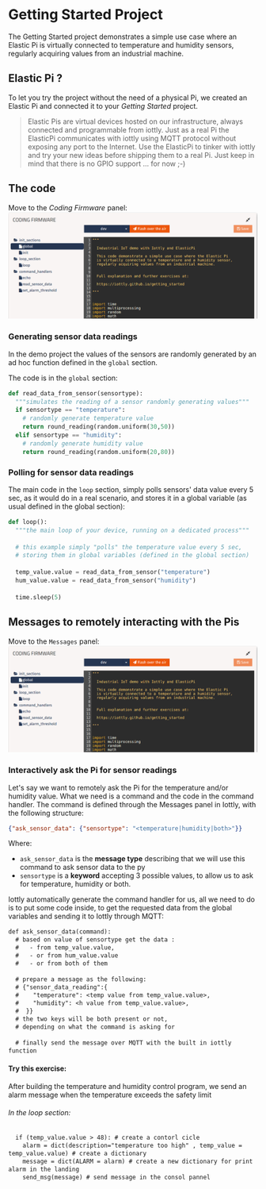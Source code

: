 # Getting Started Project

The Getting Started project demonstrates a simple use case where an Elastic Pi is virtually connected to temperature and humidity sensors, regularly acquiring values from an industrial machine.

## Elastic Pi ?
To let you try the project without the need of a physical Pi, we created an Elastic Pi and connected it to your *Getting Started* project.

> Elastic Pis are virtual devices hosted on our infrastructure, always connected and programmable from iottly.
> Just as a real Pi the ElasticPi communicates with iottly using MQTT protocol without exposing any port to the Internet.
> Use the ElasticPi to tinker with iottly and try your new ideas before shipping them to a real Pi.
> Just keep in mind that there is no GPIO support … for now ;-)

## The code

Move to the *Coding Firmware* panel:
![Coding Firmware panel](/images/elastic_pi_getting_started_code.png)

### Generating sensor data readings

In the demo project the values of the sensors are randomly generated by an ad hoc function defined in the `global` section.

The code is in the `global` section:
```py
def read_data_from_sensor(sensortype):
  """simulates the reading of a sensor randomly generating values"""
  if sensortype == "temperature":
    # randomly generate temperature value 
    return round_reading(random.uniform(30,50))   
  elif sensortype == "humidity":
    # randomly generate humidity value
    return round_reading(random.uniform(20,80))  
```

### Polling for sensor data readings

The main code in the `loop` section, simply polls sensors' data value every 5 sec, as it would do in a real scenario, and stores it in a global variable (as usual defined in the global section):
```py
def loop():
  """the main loop of your device, running on a dedicated process"""

  # this example simply "polls" the temperature value every 5 sec, 
  # storing them in global variables (defined in the global section)

  temp_value.value = read_data_from_sensor("temperature")
  hum_value.value = read_data_from_sensor("humidity")
  
  time.sleep(5)
```

## Messages to remotely interacting with the Pis

Move to the `Messages` panel:
![Messages panel](/images/elastic_pi_getting_started_code.png)

### Interactively ask the Pi for sensor readings

Let's say we want to remotely ask the Pi for the temperature and/or humidity value. What we need is a command and the code in the command handler.
The command is defined through the Messages panel in Iottly, with the following structure:
```json
{"ask_sensor_data": {"sensortype": "<temperature|humidity|both>"}}
```
Where:
- `ask_sensor_data` is the **message type** describing that we will use this command to ask sensor data to the py
- `sensortype` is a **keyword** accepting 3 possible values, to allow us to ask for temperature, humidity or both.

Iottly automatically generate the command handler for us, all we need to do is to put some code inside, to get the requested data from the global variables and sending it to Iottly through MQTT:
```
def ask_sensor_data(command):
  # based on value of sensortype get the data :
  #   - from temp_value.value, 
  #   - or from hum_value.value
  #   - or from both of them

  # prepare a message as the following:
  # {"sensor_data_reading":{
  #    "temperature": <temp value from temp_value.value>,
  #    "humidity": <h value from temp_value.value>,
  #  }}
  # the two keys will be both present or not, 
  # depending on what the command is asking for

  # finally send the message over MQTT with the built in iottly function
```
#### Try this exercise:


After building the temperature and humidity control program, we send an alarm message when the temperature exceeds the safety limit

###### In the loop section:
```
  if (temp_value.value > 48): # create a contorl cicle
    alarm = dict(description="temperature too high" , temp_value = temp_value.value) # create a dictionary  
    message = dict(ALARM = alarm) # create a new dictionary for print alarm in the landing
    send_msg(message) # send message in the consol pannel 
    
```

